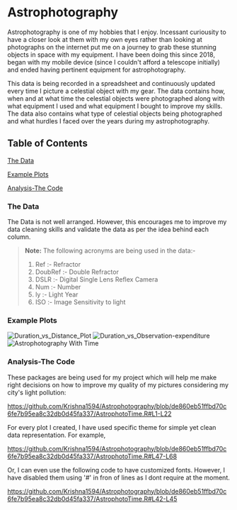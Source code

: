 # Astrophotography
Astrophotography is one of my hobbies that I enjoy. Incessant curiousity to have a closer look at them with my own eyes rather than looking at photographs on the internet put me on a journey to grab these stunning objects in space with my equipment. I have been doing this since 2018, began with my mobile device (since I couldn't afford a telescope initially) and ended having pertinent equipment for astrophotography.

This data is being recorded in a spreadsheet and continuously updated every time I picture a celestial object with my gear. The data contains how, when and at what time the celestial objects were photographed along with what equipment I used and what equipment I bought to improve my skills. The data also contains what type of celestial objects being photographed and what hurdles I faced over the years during my astrophotography. 

## Table of Contents
[The Data](#The-Data)

[Example Plots](#Example-Plots)

[Analysis-The Code](#Analysis-The-Code)

### The Data
The Data is not well arranged. However, this encourages me to improve my data cleaning skills and validate the data as per the idea behind each column.

> **Note:**
> The following acronyms are being used in the data:-
> 1) Ref :- Refractor
> 2) DoubRef :- Double Refractor
> 3) DSLR :- Digital Single Lens Reflex Camera
> 3) Num :- Number
> 4) ly :- Light Year
> 5) ISO :- Image Sensitivity to light 

### Example Plots
![Duration_vs_Distance_Plot](https://user-images.githubusercontent.com/64607588/196864964-0e432809-0a4e-43a0-94e2-c6072b326088.jpeg)
![Duration_vs_Observation-expenditure](https://user-images.githubusercontent.com/64607588/196865004-08eb9c44-30b6-4e05-a6b8-6877a6dd5406.jpeg)
![Astrophotography With Time](https://user-images.githubusercontent.com/64607588/196865026-9299ea8a-b55b-4b20-81de-88008cd49b14.jpeg)


### Analysis-The Code
These packages are being used for my project which will help me make right decisions on how to improve my quality of my pictures considering my city's light pollution:

https://github.com/Krishna1594/Astrophotography/blob/de860eb51ffbd70c6fe7b95ea8c32db0d45fa337/AstrophotoTime.R#L1-L22

For every plot I created, I have used specific theme for simple yet clean data representation. For example,

https://github.com/Krishna1594/Astrophotography/blob/de860eb51ffbd70c6fe7b95ea8c32db0d45fa337/AstrophotoTime.R#L47-L68

Or, I can even use the following code to have customized fonts. However, I have disabled them using '#' in fron of lines as I dont require at the moment.

https://github.com/Krishna1594/Astrophotography/blob/de860eb51ffbd70c6fe7b95ea8c32db0d45fa337/AstrophotoTime.R#L42-L45

